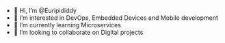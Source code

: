 - 👋 Hi, I’m @Euripididdy
- 👀 I’m interested in DevOps, Embedded Devices and Mobile development
- 🌱 I’m currently learning Microservices
- 💞️ I’m looking to collaborate on Digital projects

<!---
Euripididdy/Euripididdy is a ✨ special ✨ repository because its `README.md` (this file) appears on your GitHub profile.
You can click the Preview link to take a look at your changes.
--->
